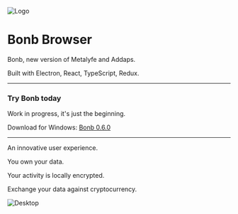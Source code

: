 ![Logo](https://github.com/danielfebrero/bonb-browser/blob/master/images/logo.PNG)

# Bonb Browser

Bonb, new version of Metalyfe and Addaps.

Built with Electron, React, TypeScript, Redux.

---

### Try Bonb today

Work in progress, it's just the beginning.

Download for Windows: [Bonb 0.6.0](https://github.com/danielfebrero/bonb-browser/releases/download/v0.6.0/Bonb.Setup.0.6.0.exe)

---

An innovative user experience.

You own your data.

Your activity is locally encrypted.

Exchange your data against cryptocurrency.

![Desktop](https://github.com/danielfebrero/bonb-browser/blob/master/images/desktop.PNG)
